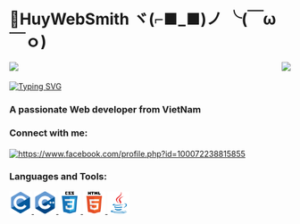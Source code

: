 # 🎯HuyWebSmith ヾ(⌐■_■)ノ  ╰(￣ω￣ｏ)

<!--
**HuyWebSmith/HuyWebSmith** is a ✨ _special_ ✨ repository because its `README.md` (this file) appears on your GitHub profile.

Here are some ideas to get you started:

- 🔭 I’m currently working on ...
- 🌱 I’m currently learning ...
- 👯 I’m looking to collaborate on ...
- 🤔 I’m looking for help with ...
- 💬 Ask me about ...
- 📫 How to reach me: ...
- 😄 Pronouns: ...
- ⚡ Fun fact: ...
-->
<!-- visitor -->
<img align="right" src="https://visitor-badge.laobi.icu/badge?page_id=HuyWebSmith.visitor-badge&left_color=red&right_color=green" >

<!-- The Starry Night painting by the Dutch Post-Impressionist painter Vincent van Gogh -->
![](https://github.com/HuyWebSmith/CampusProject/blob/main/img/4_QFWJ.jpg)


<!-- Hi! -->
<a href="https://git.io/typing-svg"><img align="center" src="https://readme-typing-svg.demolab.com?font=Fira+Code+&size=30&pause=1000&color=FFFFFF&width=435&lines=Hi!+I'm+HuyWebSmith+%F0%9F%92%BB%F0%9F%92%95" alt="Typing SVG" /></a>

<h3 align="left">A passionate Web developer from VietNam</h3>

<!-- Contact -->
<h3 align="left">Connect with me:</h3>
<p align="left">
<a href="https://www.facebook.com/profile.php?id=100072238815855&mibextid=LQQJ4d" target="blank"><img align="center" src="https://raw.githubusercontent.com/rahuldkjain/github-profile-readme-generator/master/src/images/icons/Social/facebook.svg" alt="https://www.facebook.com/profile.php?id=100072238815855" height="30" width="40" /></a>
</p>

<!-- languages -->
<h3 align="left">Languages and Tools:</h3>
<p align="left"> <a href="https://www.cprogramming.com/" target="_blank" rel="noreferrer"> <img src="https://raw.githubusercontent.com/devicons/devicon/master/icons/c/c-original.svg" alt="c" width="40" height="40"/> </a> <a href="https://www.w3schools.com/cpp/" target="_blank" rel="noreferrer"> <img src="https://raw.githubusercontent.com/devicons/devicon/master/icons/cplusplus/cplusplus-original.svg" alt="cplusplus" width="40" height="40"/> </a> <a href="https://www.w3schools.com/css/" target="_blank" rel="noreferrer"> <img src="https://raw.githubusercontent.com/devicons/devicon/master/icons/css3/css3-original-wordmark.svg" alt="css3" width="40" height="40"/> </a> <a href="https://www.w3.org/html/" target="_blank" rel="noreferrer"> <img src="https://raw.githubusercontent.com/devicons/devicon/master/icons/html5/html5-original-wordmark.svg" alt="html5" width="40" height="40"/> </a> <a href="https://www.java.com" target="_blank" rel="noreferrer"> <img src="https://raw.githubusercontent.com/devicons/devicon/master/icons/java/java-original.svg" alt="java" width="40" height="40"/> </a> </p>






